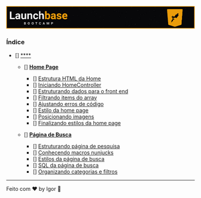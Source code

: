 <div style="text-align: center;">
  <a href="#">
    <img alt="LaunchBase" src="../../.github/logo.jpg"/>
  </a>
</div>

### **Índice**

- [] [****](#)

  - [] [**Home Page**](#)
    - [] [Estrutura HTML da Home](#)
    - [] [Iniciando HomeController](#)
    - [] [Estruturando dados para o front end](#)
    - [] [Filtrando items do array](#)
    - [] [Ajustando erros de código](#)
    - [] [Estilo da home page](#)
    - [] [Posicionando imagens](#)
    - [] [Finalizando estilos da home page](#)

  - [] [**Página de Busca**](#)
    - [] [Estruturando página de pesquisa](#)
    - [] [Conhecendo macros nunjucks](#)
    - [] [Estilos da página de busca](#)
    - [] [SQL da página de busca](#)
    - [] [Organizando categorias e filtros](#)

---

Feito com ❤ by Igor 🖖